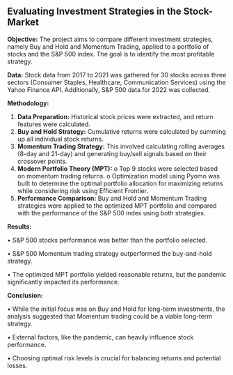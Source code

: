 **Evaluating Investment Strategies in the Stock-Market**
---
**Objective:** The project aims to compare different investment strategies, namely Buy and Hold and Momentum Trading, applied to a portfolio of stocks and the S&P 500 index. The goal is to identify the most profitable strategy.

**Data:** Stock data from 2017 to 2021 was gathered for 30 stocks across three sectors (Consumer Staples, Healthcare, Communication Services) using the Yahoo Finance API. Additionally, S&P 500 data for 2022 was collected.

**Methodology:**
1.	**Data Preparation:** Historical stock prices were extracted, and return features were calculated.
2.	**Buy and Hold Strategy:** Cumulative returns were calculated by summing up all individual stock returns.
3.	**Momentum Trading Strategy:** This involved calculating rolling averages (8-day and 21-day) and generating buy/sell signals based on their crossover points.
4.	**Modern Portfolio Theory (MPT):**
     o Top 9 stocks were selected based on momentum trading returns.
     o Optimization model using Pyomo was built to determine the optimal portfolio allocation for maximizing returns while considering risk using Efficient Frontier.
5.	**Performance Comparison:** Buy and Hold and Momentum Trading strategies were applied to the optimized MPT portfolio and compared with the performance of the S&P 500 index using both strategies.

**Results:**

•	S&P 500 stocks performance was better than the portfolio selected.

•	S&P 500 Momentum trading strategy outperformed the buy-and-hold strategy.

•	The optimized MPT portfolio yielded reasonable returns, but the pandemic significantly impacted its performance.

**Conclusion:**

•	While the initial focus was on Buy and Hold for long-term investments, the analysis suggested that Momentum trading could be a viable long-term strategy.

•	External factors, like the pandemic, can heavily influence stock performance.

•	Choosing optimal risk levels is crucial for balancing returns and potential losses.


